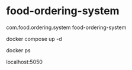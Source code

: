 # food-ordering-system


com.food.ordering.system
food-ordering-system

docker compose up -d

docker ps

localhost:5050